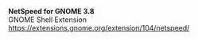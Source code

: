 **NetSpeed for GNOME 3.8**    
GNOME Shell Extension   
https://extensions.gnome.org/extension/104/netspeed/
